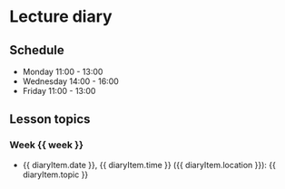 <!-- Source data can be edited in /data/diary.csv -->

<script setup>
import { data } from '../data/csv.data.ts'
const weeks = data.diary.map( (el) => el.week ).filter((value, index, array) => array.indexOf(value) === index);
</script>

# Lecture diary

## Schedule

- Monday 11:00 - 13:00
- Wednesday 14:00 - 16:00
- Friday 11:00 - 13:00

## Lesson topics

<div v-if="data.diary">
<div v-for="week in weeks">

### Week {{ week }}

<ul>
  <li  v-for="diaryItem in data.diary.filter((el) => el.week == week )">
    {{ diaryItem.date }}, {{ diaryItem.time }} ({{ diaryItem.location }}): {{ diaryItem.topic }}
  </li>
</ul>

</div>
</div>
